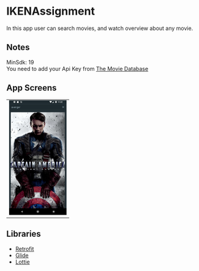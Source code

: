 # IKENAssignment
In this app user can search movies, and watch overview about any movie.

<H2>Notes</H2>
  <p>MinSdk: 19
  <br>You need to add your Api Key from <a href="https://www.themoviedb.org/documentation/api">The Movie Database</a>
    
<H2>App Screens</H2>
<table>
  <td><img src="https://github.com/mariohany/IKENAssignment/blob/master/ScreenShots/Screenshot_1558474349.png" hight="200" width="150"></td></tr>
</table>

<H2>Libraries</H2>
<ul>
<li><a href="https://square.github.io/retrofit/">Retrofit</a></li>
<li><a href="https://github.com/bumptech/glide">Glide</a></li>
<li><a href="https://github.com/airbnb/lottie-android">Lottie</a></li>
</ul>
